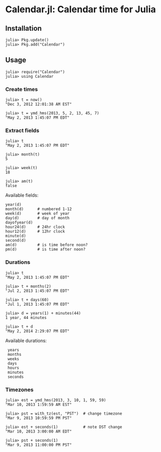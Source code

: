Calendar.jl: Calendar time for Julia
====================================

Installation
------------

    julia> Pkg.update()
    julia> Pkg.add("Calendar")

Usage
-----

    julia> require("Calendar")
    julia> using Calendar

### Create times

    julia> t = now()
    "Dec 3, 2012 12:01:38 AM EST"

    julia> t = ymd_hms(2013, 5, 2, 13, 45, 7)
    "May 2, 2013 1:45:07 PM EDT"

### Extract fields

    julia> t
    "May 2, 2013 1:45:07 PM EDT"

    julia> month(t)
    5

    julia> week(t)
    18

    julia> am(t)
    false

Available fields:

    year(d)
    month(d)      # numbered 1-12
    week(d)       # week of year
    day(d)        # day of month
    dayofyear(d)
    hour24(d)     # 24hr clock
    hour12(d)     # 12hr clock
    minute(d)
    second(d)
    am(d)         # is time before noon?
    pm(d)         # is time after noon?
 
### Durations

    julia> t
    "May 2, 2013 1:45:07 PM EDT"

    julia> t + months(2)
    "Jul 2, 2013 1:45:07 PM EDT"

    julia> t + days(60)
    "Jul 1, 2013 1:45:07 PM EDT"

    julia> d = years(1) + minutes(44)
    1 year, 44 minutes

    julia> t + d
    "May 2, 2014 2:29:07 PM EDT"

Available durations:

     years
     months
     weeks
     days
     hours
     minutes
     seconds

### Timezones

    julia> est = ymd_hms(2013, 3, 10, 1, 59, 59)
    "Mar 10, 2013 1:59:59 AM EST"

    julia> pst = with_tz(est, "PST")  # change timezone
    "Mar 9, 2013 10:59:59 PM PST"

    julia> est + seconds(1)           # note DST change
    "Mar 10, 2013 3:00:00 AM EDT"

    julia> pst + seconds(1)
    "Mar 9, 2013 11:00:00 PM PST"

